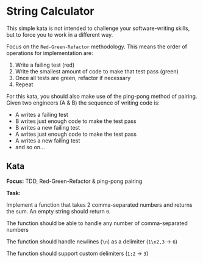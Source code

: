 # String Calculator

This simple kata is not intended to challenge your software-writing skills, but to force you to work in a different way.

Focus on the `Red-Green-Refactor` methodology. This means the order of operations for implementation are:

1. Write a failing test (red)
1. Write the smallest amount of code to make that test pass (green)
1. Once all tests are green, refactor if necessary
1. Repeat

For this kata, you should also make use of the ping-pong method of pairing. Given two engineers (A & B) the sequence of writing code is:

* A writes a failing test
* B writes just enough code to make the test pass
* B writes a new failing test
* A writes just enough code to make the test pass
* A writes a new failing test
* and so on...

## Kata

**Focus:** TDD, Red-Green-Refactor & ping-pong pairing

**Task:**

Implement a function that takes 2 comma-separated numbers and returns the sum. An empty string should return `0`.

The function should be able to handle any number of comma-separated numbers

The function should handle newlines (`\n`) as a delimiter (`1\n2,3` → `6`)

The function should support custom delimiters (`1;2` → `3`)

